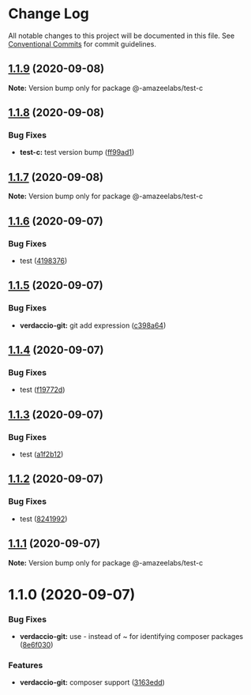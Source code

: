 # Change Log

All notable changes to this project will be documented in this file.
See [Conventional Commits](https://conventionalcommits.org) for commit guidelines.

## [1.1.9](https://github.com/AmazeeLabs/silverback-mono/compare/@-amazeelabs/test-c@1.1.8...@-amazeelabs/test-c@1.1.9) (2020-09-08)

**Note:** Version bump only for package @-amazeelabs/test-c





## [1.1.8](https://github.com/AmazeeLabs/silverback-mono/compare/@-amazeelabs/test-c@1.1.7...@-amazeelabs/test-c@1.1.8) (2020-09-08)


### Bug Fixes

* **test-c:** test version bump ([ff99ad1](https://github.com/AmazeeLabs/silverback-mono/commit/ff99ad12f240185ad5120542e7d2e8d1ca806065))





## [1.1.7](https://github.com/AmazeeLabs/silverback-mono/compare/@-amazeelabs/test-c@1.1.6...@-amazeelabs/test-c@1.1.7) (2020-09-08)

**Note:** Version bump only for package @-amazeelabs/test-c





## [1.1.6](https://github.com/AmazeeLabs/silverback-mono/compare/@-amazeelabs/test-c@1.1.5...@-amazeelabs/test-c@1.1.6) (2020-09-07)


### Bug Fixes

* test ([4198376](https://github.com/AmazeeLabs/silverback-mono/commit/41983767706cf6e33b762230a0e5f58a543e6e30))





## [1.1.5](https://github.com/AmazeeLabs/silverback-mono/compare/@-amazeelabs/test-c@1.1.4...@-amazeelabs/test-c@1.1.5) (2020-09-07)


### Bug Fixes

* **verdaccio-git:** git add expression ([c398a64](https://github.com/AmazeeLabs/silverback-mono/commit/c398a64d899ae94375150cf9f08e5e70f9bceacf))





## [1.1.4](https://github.com/AmazeeLabs/silverback-mono/compare/@-amazeelabs/test-c@1.1.3...@-amazeelabs/test-c@1.1.4) (2020-09-07)


### Bug Fixes

* test ([f19772d](https://github.com/AmazeeLabs/silverback-mono/commit/f19772d22de684bfd485566570bc8c2efef65cb2))





## [1.1.3](https://github.com/AmazeeLabs/silverback-mono/compare/@-amazeelabs/test-c@1.1.2...@-amazeelabs/test-c@1.1.3) (2020-09-07)


### Bug Fixes

* test ([a1f2b12](https://github.com/AmazeeLabs/silverback-mono/commit/a1f2b12d3c86ae811407a4558a1cdbbb466ee82e))





## [1.1.2](https://github.com/AmazeeLabs/silverback-mono/compare/@-amazeelabs/test-c@1.1.1...@-amazeelabs/test-c@1.1.2) (2020-09-07)


### Bug Fixes

* test ([8241992](https://github.com/AmazeeLabs/silverback-mono/commit/8241992effbf61e20de6ab034bd498085e0c7d46))





## [1.1.1](https://github.com/AmazeeLabs/silverback-mono/compare/@-amazeelabs/test-c@1.1.0...@-amazeelabs/test-c@1.1.1) (2020-09-07)

**Note:** Version bump only for package @-amazeelabs/test-c





# 1.1.0 (2020-09-07)


### Bug Fixes

* **verdaccio-git:** use - instead of ~ for identifying composer packages ([8e6f030](https://github.com/AmazeeLabs/silverback-mono/commit/8e6f0307a5dca7c97f9ad65135143d7fcb71f8d7))


### Features

* **verdaccio-git:** composer support ([3163edd](https://github.com/AmazeeLabs/silverback-mono/commit/3163eddb925f24b7786b37d735106a0b8fd32b2f))
